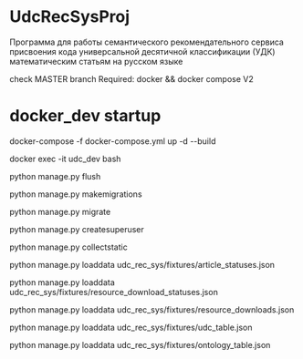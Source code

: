 # UdcRecSysProj
Программа для работы семантического рекомендательного сервиса присвоения кода универсальной десятичной классификации (УДК) математическим статьям на русском языке

check MASTER branch
Required: docker && docker compose V2

# docker_dev startup
docker-compose -f docker-compose.yml up -d --build

docker exec -it udc_dev bash


python manage.py flush

python manage.py makemigrations

python manage.py migrate

python manage.py createsuperuser

python manage.py collectstatic

python manage.py loaddata udc_rec_sys/fixtures/article_statuses.json

python manage.py loaddata udc_rec_sys/fixtures/resource_download_statuses.json

python manage.py loaddata udc_rec_sys/fixtures/resource_downloads.json

python manage.py loaddata udc_rec_sys/fixtures/udc_table.json

python manage.py loaddata udc_rec_sys/fixtures/ontology_table.json
